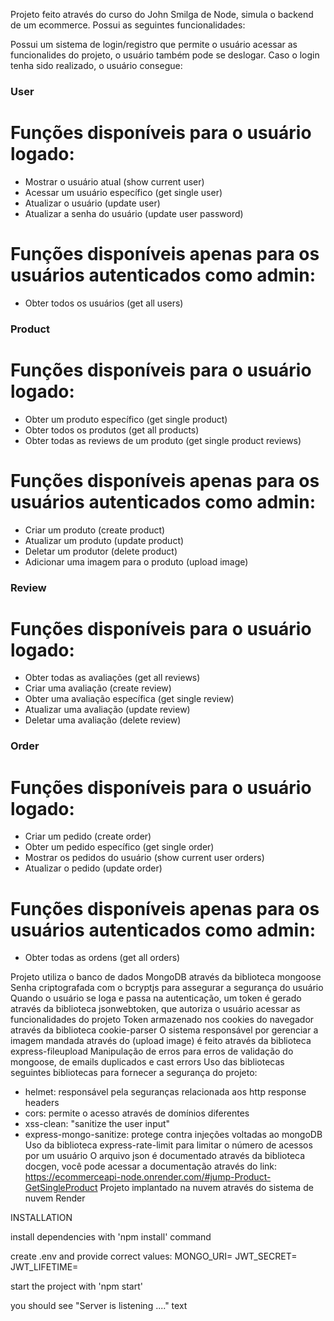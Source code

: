 Projeto feito através do curso do John Smilga de Node, simula o backend de um ecommerce. Possui as seguintes funcionalidades:

Possui um sistema de login/registro que permite o usuário acessar as funcionalides do projeto, o usuário também pode se deslogar.
Caso o login tenha sido realizado, o usuário consegue:

### User
# Funções disponíveis para o usuário logado:
- Mostrar o usuário atual (show current user) 
- Acessar um usuário específico (get single user)
- Atualizar o usuário (update user) 
- Atualizar a senha do usuário (update user password)
# Funções disponíveis apenas para os usuários autenticados como admin:
- Obter todos os usuários (get all users)

### Product
# Funções disponíveis para o usuário logado:
- Obter um produto específico (get single product)
- Obter todos os produtos (get all products)
- Obter todas as reviews de um produto (get single product reviews)
# Funções disponíveis apenas para os usuários autenticados como admin:
- Criar um produto (create product) 
- Atualizar um produto (update product) 
- Deletar um produtor (delete product) 
- Adicionar uma imagem para o produto (upload image)

### Review
# Funções disponíveis para o usuário logado:
- Obter todas as avaliações (get all reviews)
- Criar uma avaliação (create review)
- Obter uma avaliação específica (get single review)
- Atualizar uma avaliação (update review)
- Deletar uma avaliação (delete review)

### Order
# Funções disponíveis para o usuário logado:
- Criar um pedido (create order)
- Obter um pedido específico (get single order)
- Mostrar os pedidos do usuário (show current user orders)
- Atualizar o pedido (update order)
# Funções disponíveis apenas para os usuários autenticados como admin:
- Obter todas as ordens (get all orders)

Projeto utiliza o banco de dados MongoDB através da biblioteca mongoose
Senha criptografada com o bcryptjs para assegurar a segurança do usuário
Quando o usuário se loga e passa na autenticação, um token é gerado através da biblioteca jsonwebtoken, que autoriza o usuário acessar as funcionalidades do projeto 
Token armazenado nos cookies do navegador através da biblioteca cookie-parser
O sistema responsável por gerenciar a imagem mandada através do (upload image) é feito através da biblioteca express-fileupload
Manipulação de erros para erros de validação do mongoose, de emails duplicados e cast errors
Uso das bibliotecas seguintes bibliotecas para fornecer a segurança do projeto:
- helmet: responsável pela seguranças relacionada aos http response headers
- cors: permite o acesso através de domínios diferentes
- xss-clean: "sanitize the user input" 
- express-mongo-sanitize: protege contra injeções voltadas ao mongoDB
Uso da biblioteca express-rate-limit para limitar o número de acessos por um usuário
O arquivo json é documentado através da biblioteca docgen, você pode acessar a documentação através do link: https://ecommerceapi-node.onrender.com/#jump-Product-GetSingleProduct
Projeto implantado na nuvem através do sistema de nuvem Render

INSTALLATION

install dependencies with 'npm install' command

create .env and provide correct values: 
MONGO_URI=
JWT_SECRET=
JWT_LIFETIME=

start the project with 'npm start'

you should see "Server is listening ...." text
